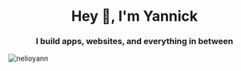 <h1 align="center">Hey 👋, I'm Yannick</h1>
<h3 align="center"> I build apps, websites, and everything in between </h3>


<p><img align="left" src="https://github-readme-stats.vercel.app/api/top-langs?username=nelioyann&show_icons=true&locale=en&layout=compact" alt="nelioyann" /></p>


